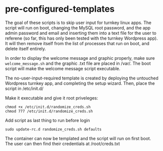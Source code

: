 # pre-configured-templates

The goal of these scripts is to skip user input for turnkey linux apps. The script will run on boot, changing the MySQL root password, and the app admin password and email and inserting them into a text file for the user to referene (so far, this has only been tested with the turnkey Wordpress app). It will then remove itself from the list of processes that run on boot, and delete itself entirely. 

In order to display the welcome message and graphic properly, make sure ```welcome_message.sh``` and the graphic .txt file are placed in /var/. The boot script will make the welcome message script executable.

The no-user-input-required template is created by deploying the untouched Wordpress turnkey app, and completing the setup wizard. Then, place the script in /etc/init.d/

Make it executable and give it root priveleges:

```
chmod +x /etc/init.d/randomize_creds.sh 
chmod 777 /etc/init.d/randomize_creds.sh
```

Add script as last thing to run before login

```
sudo update-rc.d randomize_creds.sh defaults
```

The container can now be templated and the script will run on first boot. The user can then find their credentials at /root/creds.txt

